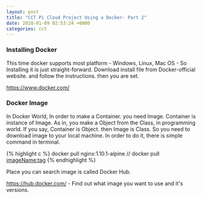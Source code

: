 ```yaml
---
layout: post
title: "CCT Pi Cloud Project Using a Docker- Part 2"
date: 2018-01-09 02:53:24 +0000
categories: cct
---
```


### Installing Docker

This time docker supports most platform - Windows, Linux, Mac OS - So Installing it is just straight-forward.
Download install file from Docker-official website. and follow the instructions. then you are set.

https://www.docker.com/


### Docker Image

In Docker World, In order to make a Container. you need Image. Container is instance of Image. As in, you make a Object from the Class, in programming world. If you say, Container is Object. then Image is Class.
So you need to download image to your local machine. In order to do it, there is simple command in terminal.

{% highlight c %}
docker pull nginx:1.10.1-alpine
// docker pull <imageName:tag>
{% endhighlight %}

Place you can search image is called Docker Hub.

https://hub.docker.com/ - Find out what image you want to use and it's versions.
